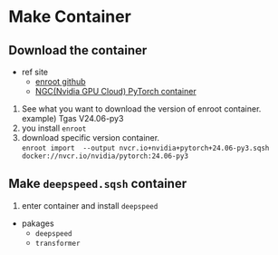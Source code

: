 # Make Container
## Download the container
- ref site
  - [enroot github](https://github.com/NVIDIA/enroot)
  - [NGC(Nvidia GPU Cloud) PyTorch container](https://catalog.ngc.nvidia.com/orgs/nvidia/containers/pytorch/tags)

1. See what you want to download the version of enroot container.    
   example) Tgas V24.06-py3     
2. you install `enroot`
3. download specific version container.    
   `enroot import  --output nvcr.io+nvidia+pytorch+24.06-py3.sqsh  docker://nvcr.io/nvidia/pytorch:24.06-py3`

## Make `deepspeed.sqsh` container
1. enter container and install `deepspeed`
- pakages
  - `deepspeed`
  - `transformer`
